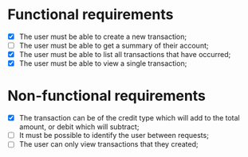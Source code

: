 # Functional requirements

- [x] The user must be able to create a new transaction;
- [ ] The user must be able to get a summary of their account;
- [x] The user must be able to list all transactions that have occurred;
- [x] The user must be able to view a single transaction;

# Non-functional requirements

- [x] The transaction can be of the credit type which will add to the total amount, or debit which will subtract;
- [ ] It must be possible to identify the user between requests;
- [ ] The user can only view transactions that they created;

